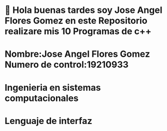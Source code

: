 # :wave: Hola buenas tardes soy Jose Angel Flores Gomez en este Repositorio realizare mis 10 Programas de c++
# Nombre:Jose Angel Flores Gomez Numero de control:19210933
# Ingenieria en sistemas computacionales
# Lenguaje de interfaz
